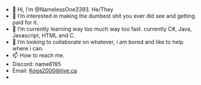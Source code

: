 - 👋 Hi, I’m @NamelessOne3393. He/They
- 👀 I’m interested in making the dumbest shit you ever did see and getting paid for it. 
- 🌱 I’m currently learning way too much way too fast. currently C#, Java, Javascript, HTML and C.
- 💞️ I’m looking to collaborate on whatever, i am bored and like to help where i can.
- 📫 How to reach me.
- Discord: name6195
- Email: Koga2000@live.ca
- 

